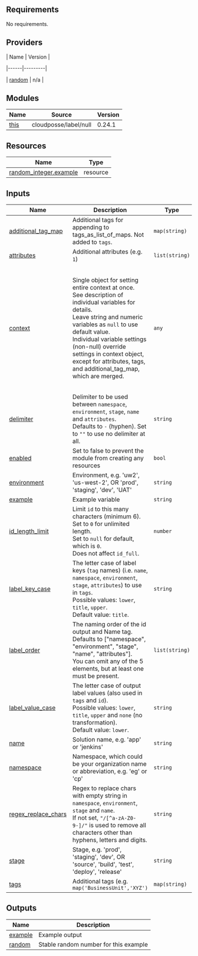 
## Requirements

  

No requirements.

 
## Providers  

| Name | Version |

|------|---------|

| <a  name="provider_random"></a>  [random](#provider\_random) | n/a |

  

## Modules

  

| Name | Source | Version |
|------|--------|---------|
| <a  name="module_this"></a>  [this](#module\_this) | cloudposse/label/null | 0.24.1 |

  

## Resources

  

| Name | Type |
|------|------|
| [random_integer.example](https://registry.terraform.io/providers/hashicorp/random/latest/docs/resources/integer) | resource |

  

## Inputs

| Name | Description | Type | Default | Required |
|------|-------------|------|---------|:--------:|
| <a  name="input_additional_tag_map"></a>  [additional\_tag\_map](#input\_additional\_tag\_map) | Additional tags for appending to tags\_as\_list\_of\_maps. Not added to `tags`. | `map(string)` | `{}` | no |
| <a  name="input_attributes"></a>  [attributes](#input\_attributes) | Additional attributes (e.g. `1`) | `list(string)` | `[]` | no |
| <a  name="input_context"></a>  [context](#input\_context) | Single object for setting entire context at once.<br>See description of individual variables for details.<br>Leave string and numeric variables as `null` to use default value.<br>Individual variable settings (non-null) override settings in context object,<br>except for attributes, tags, and additional\_tag\_map, which are merged. | `any` | <pre>{<br> "additional_tag_map": {},<br> "attributes": [],<br> "delimiter": null,<br> "enabled": true,<br> "environment": null,<br> "id_length_limit": null,<br> "label_key_case": null,<br> "label_order": [],<br> "label_value_case": null,<br> "name": null,<br> "namespace": null,<br> "regex_replace_chars": null,<br> "stage": null,<br> "tags": {}<br>}</pre> | no |
| <a  name="input_delimiter"></a>  [delimiter](#input\_delimiter) | Delimiter to be used between `namespace`, `environment`, `stage`, `name` and `attributes`.<br>Defaults to `-` (hyphen). Set to `""` to use no delimiter at all. | `string` | `null` | no |
| <a  name="input_enabled"></a>  [enabled](#input\_enabled) | Set to false to prevent the module from creating any resources | `bool` | `null` | no |
| <a  name="input_environment"></a>  [environment](#input\_environment) | Environment, e.g. 'uw2', 'us-west-2', OR 'prod', 'staging', 'dev', 'UAT' | `string` | `null` | no |
| <a  name="input_example"></a>  [example](#input\_example) | Example variable | `string` | `"mentoria-iac"` | no |
| <a  name="input_id_length_limit"></a>  [id\_length\_limit](#input\_id\_length\_limit) | Limit `id` to this many characters (minimum 6).<br>Set to `0` for unlimited length.<br>Set to `null` for default, which is `0`.<br>Does not affect `id_full`. | `number` | `null` | no |
| <a  name="input_label_key_case"></a>  [label\_key\_case](#input\_label\_key\_case) | The letter case of label keys (`tag` names) (i.e. `name`, `namespace`, `environment`, `stage`, `attributes`) to use in `tags`.<br>Possible values: `lower`, `title`, `upper`.<br>Default value: `title`. | `string` | `null` | no |
| <a  name="input_label_order"></a>  [label\_order](#input\_label\_order) | The naming order of the id output and Name tag.<br>Defaults to ["namespace", "environment", "stage", "name", "attributes"].<br>You can omit any of the 5 elements, but at least one must be present. | `list(string)` | `null` | no |
| <a  name="input_label_value_case"></a>  [label\_value\_case](#input\_label\_value\_case) | The letter case of output label values (also used in `tags` and `id`).<br>Possible values: `lower`, `title`, `upper` and `none` (no transformation).<br>Default value: `lower`. | `string` | `null` | no |
| <a  name="input_name"></a>  [name](#input\_name) | Solution name, e.g. 'app' or 'jenkins' | `string` | `null` | no |
| <a  name="input_namespace"></a>  [namespace](#input\_namespace) | Namespace, which could be your organization name or abbreviation, e.g. 'eg' or 'cp' | `string` | `null` | no |
| <a  name="input_regex_replace_chars"></a>  [regex\_replace\_chars](#input\_regex\_replace\_chars) | Regex to replace chars with empty string in `namespace`, `environment`, `stage` and `name`.<br>If not set, `"/[^a-zA-Z0-9-]/"` is used to remove all characters other than hyphens, letters and digits. | `string` | `null` | no |
| <a  name="input_stage"></a>  [stage](#input\_stage) | Stage, e.g. 'prod', 'staging', 'dev', OR 'source', 'build', 'test', 'deploy', 'release' | `string` | `null` | no |
| <a  name="input_tags"></a>  [tags](#input\_tags) | Additional tags (e.g. `map('BusinessUnit','XYZ')` | `map(string)` | `{}` | no |
  

## Outputs
| Name | Description |
|------|-------------|
| <a  name="output_example"></a>  [example](#output\_example) | Example output |
| <a  name="output_random"></a>  [random](#output\_random) | Stable random number for this example |
